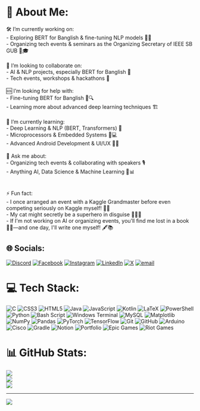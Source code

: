 # 💫 About Me:
🛠️ I’m currently working on:<br>- Exploring BERT for Banglish & fine-tuning NLP models 🤖📜<br>- Organizing tech events & seminars as the Organizing Secretary of IEEE SB GUB 🎤🎓<br><br>🤝 I’m looking to collaborate on:<br>- AI & NLP projects, especially BERT for Banglish 🤖<br>- Tech events, workshops & hackathons 🚀<br><br>🆘 I’m looking for help with:<br>- Fine-tuning BERT for Banglish 📜🔍<br>- Learning more about advanced deep learning techniques 🏗️<br><br>🌱 I’m currently learning:<br>- Deep Learning & NLP (BERT, Transformers) 🧠<br>- Microprocessors & Embedded Systems 🔧💻<br>- Advanced Android Development & UI/UX 🔧📲<br><br>💬 Ask me about:<br>- Organizing tech events & collaborating with speakers 🎙️<br>- Anything AI, Data Science & Machine Learning 🤖📊<br><br><br>⚡ Fun fact:<br>- I once arranged an event with a Kaggle Grandmaster before even competing seriously on Kaggle myself! 🏅😆<br>- My cat might secretly be a superhero in disguise 🦸‍♂️🐱<br>- If I'm not working on AI or organizing events, you’ll find me lost in a book 📖✨—and one day, I'll write one myself! 🖋️📚 


## 🌐 Socials:
[![Discord](https://img.shields.io/badge/Discord-%237289DA.svg?logo=discord&logoColor=white)](https://discord.gg/https://discord.gg/https://discord.gg/Cpx4XMqE) [![Facebook](https://img.shields.io/badge/Facebook-%231877F2.svg?logo=Facebook&logoColor=white)](https://facebook.com/https://facebook.com/rafihasan.rh99) [![Instagram](https://img.shields.io/badge/Instagram-%23E4405F.svg?logo=Instagram&logoColor=white)](https://instagram.com/https://instagram.com/rafihasan_99) [![LinkedIn](https://img.shields.io/badge/LinkedIn-%230077B5.svg?logo=linkedin&logoColor=white)](https://linkedin.com/in/https://linkedin.com/in/rafi-hasan99) [![X](https://img.shields.io/badge/X-black.svg?logo=X&logoColor=white)](https://x.com/https://x.com/rafihasan_99) [![email](https://img.shields.io/badge/Email-D14836?logo=gmail&logoColor=white)](mailto:rafihasan.rh21@gmail.com) 

# 💻 Tech Stack:
![C](https://img.shields.io/badge/c-%2300599C.svg?style=for-the-badge&logo=c&logoColor=white) ![CSS3](https://img.shields.io/badge/css3-%231572B6.svg?style=for-the-badge&logo=css3&logoColor=white) ![HTML5](https://img.shields.io/badge/html5-%23E34F26.svg?style=for-the-badge&logo=html5&logoColor=white) ![Java](https://img.shields.io/badge/java-%23ED8B00.svg?style=for-the-badge&logo=openjdk&logoColor=white) ![JavaScript](https://img.shields.io/badge/javascript-%23323330.svg?style=for-the-badge&logo=javascript&logoColor=%23F7DF1E) ![Kotlin](https://img.shields.io/badge/kotlin-%237F52FF.svg?style=for-the-badge&logo=kotlin&logoColor=white) ![LaTeX](https://img.shields.io/badge/latex-%23008080.svg?style=for-the-badge&logo=latex&logoColor=white) ![PowerShell](https://img.shields.io/badge/PowerShell-%235391FE.svg?style=for-the-badge&logo=powershell&logoColor=white) ![Python](https://img.shields.io/badge/python-3670A0?style=for-the-badge&logo=python&logoColor=ffdd54) ![Bash Script](https://img.shields.io/badge/bash_script-%23121011.svg?style=for-the-badge&logo=gnu-bash&logoColor=white) ![Windows Terminal](https://img.shields.io/badge/Windows%20Terminal-%234D4D4D.svg?style=for-the-badge&logo=windows-terminal&logoColor=white) ![MySQL](https://img.shields.io/badge/mysql-4479A1.svg?style=for-the-badge&logo=mysql&logoColor=white) ![Matplotlib](https://img.shields.io/badge/Matplotlib-%23ffffff.svg?style=for-the-badge&logo=Matplotlib&logoColor=black) ![NumPy](https://img.shields.io/badge/numpy-%23013243.svg?style=for-the-badge&logo=numpy&logoColor=white) ![Pandas](https://img.shields.io/badge/pandas-%23150458.svg?style=for-the-badge&logo=pandas&logoColor=white) ![PyTorch](https://img.shields.io/badge/PyTorch-%23EE4C2C.svg?style=for-the-badge&logo=PyTorch&logoColor=white) ![TensorFlow](https://img.shields.io/badge/TensorFlow-%23FF6F00.svg?style=for-the-badge&logo=TensorFlow&logoColor=white) ![Git](https://img.shields.io/badge/git-%23F05033.svg?style=for-the-badge&logo=git&logoColor=white) ![GitHub](https://img.shields.io/badge/github-%23121011.svg?style=for-the-badge&logo=github&logoColor=white) ![Arduino](https://img.shields.io/badge/-Arduino-00979D?style=for-the-badge&logo=Arduino&logoColor=white) ![Cisco](https://img.shields.io/badge/cisco-%23049fd9.svg?style=for-the-badge&logo=cisco&logoColor=black) ![Gradle](https://img.shields.io/badge/Gradle-02303A.svg?style=for-the-badge&logo=Gradle&logoColor=white) ![Notion](https://img.shields.io/badge/Notion-%23000000.svg?style=for-the-badge&logo=notion&logoColor=white) ![Portfolio](https://img.shields.io/badge/Portfolio-%23000000.svg?style=for-the-badge&logo=firefox&logoColor=#FF7139) ![Epic Games](https://img.shields.io/badge/epicgames-%23313131.svg?style=for-the-badge&logo=epicgames&logoColor=white) ![Riot Games](https://img.shields.io/badge/riotgames-D32936.svg?style=for-the-badge&logo=riotgames&logoColor=white)
# 📊 GitHub Stats:
![](https://github-readme-stats.vercel.app/api?username=Rafi-Hasan99&theme=dark&hide_border=false&include_all_commits=false&count_private=false)<br/>
![](https://nirzak-streak-stats.vercel.app/?user=Rafi-Hasan99&theme=dark&hide_border=false)<br/>
![](https://github-readme-stats.vercel.app/api/top-langs/?username=Rafi-Hasan99&theme=dark&hide_border=false&include_all_commits=false&count_private=false&layout=compact)

---
[![](https://visitcount.itsvg.in/api?id=Rafi-Hasan99&icon=0&color=0)](https://visitcount.itsvg.in)

<!-- Proudly created with GPRM ( https://gprm.itsvg.in ) -->
